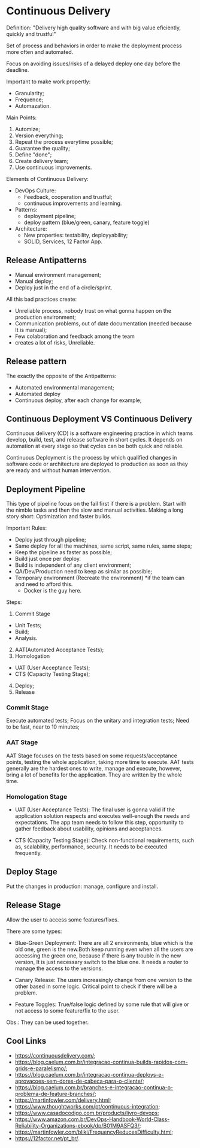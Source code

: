 # Continuous Delivery

Definition: "Delivery high quality software and with big value eficiently, quickly and trustful"

Set of process and behaviors in order to make the deployment process more often and automated. 

Focus on avoiding issues/risks of a delayed deploy one day before the deadline.

Important to make work propertly:

- Granularity;
- Frequence;
- Automazation.

Main Points:

1. Automize;
2. Version everything;
3. Repeat the process everytime possible;
4. Guarantee the quality; 
5. Define "done";
6. Create delivery team;
7. Use continuous improvements.

Elements of Continuous Delivery:

- DevOps Culture:
    - Feedback, cooperation and trustful;
    - continuous improvements and learning.
- Patterns:
    - deployment pipeline;
    - deploy pattern (blue/green, canary, feature toggle)
- Architecture:
    - New properties: testability, deployyability;
    - SOLID, Services, 12 Factor App.

## Release Antipatterns

- Manual environment management;
- Manual deploy;
- Deploy just in the end of a circle/sprint.

All this bad practices create:
 - Unreliable process, nobody trust on what gonna happen on the production environment;
 - Communication problems, out of date documentation (needed because It is manual);
 - Few colaboration and feedback among the team
 - creates a lot of risks, Unreliable.

## Release pattern

The exactly the opposite of the Antipatterns:

- Automated environmental management;
- Automated deploy
- Continuous deploy, after each change for example;

## Continuous Deployment VS Continuous Delivery

Continuous delivery (CD) is a software engineering practice in which teams develop, build, test, and release software in short cycles. It depends on automation at every stage so that cycles can be both quick and reliable.

Continuous Deployment is the process by which qualified changes in software code or architecture are deployed to production as soon as they are ready and without human intervention.

## Deployment Pipeline

This type of pipeline focus on the fail first if there is a problem. Start with the nimble tasks and then the slow and manual activities. Making a long story short: Optimization and faster builds.

Important Rules:

- Deploy just through pipeline;
- Same deploy for all the machines, same script, same rules, same steps;
- Keep the pipeline as faster as possible;
- Build just once per deploy.
- Build is independent of any client environment;
- QA/Dev/Production need to keep as similar as possible;
- Temporary environment (Recreate the environment) *if the team can and need to afford this.
    - Docker is the guy here.

Steps:

1. Commit Stage
 - Unit Tests;
 - Build;
 - Analysis.
2. AAT(Automated Acceptance Tests);
3. Homologation
 - UAT (User Acceptance Tests);
 - CTS (Capacity Testing Stage);
4. Deploy;
5. Release


### Commit Stage

Execute automated tests;
Focus on the unitary and integration tests;
Need to be fast, near to 10 minutes;

### AAT Stage

AAT Stage focuses on the tests based on some requests/acceptance points, testing the whole application, taking more time to execute.
AAT tests generally are the hardest ones to write, manage and execute, however, bring a lot of benefits for the application. They are written by the whole time.

### Homologation Stage

- UAT (User Acceptance Tests): The final user is gonna valid if the application solution respects and executes well-enough the needs and expectations. The app team needs to follow this step, opportunity to gather feedback about usability, opinions and acceptances.

- CTS (Capacity Testing Stage): Check non-functional requirements, such as, scalability, performance, security. It needs to be executed frequently.


## Deploy Stage

Put the changes in production: manage, configure and install.

## Release Stage

Allow the user to access some features/fixes.

There are some types:

- Blue-Green Deployment: There are all 2 environments, blue which is the old one, green is the new.Both keep running even when all the users are accessing the green one, because if there is any trouble in the new version, It is just necessary switch to the blue one. It needs a router to manage the access to the versions.

- Canary Release: The users increasingly change from one version to the other based in some logic. Critical point to check if there will be a problem.

- Feature Toggles: True/false logic defined by some rule that will give or not access to some feature/fix to the user.

Obs.: They can be used together.

## Cool Links

- https://continuousdelivery.com/;
- https://blog.caelum.com.br/integracao-continua-builds-rapidos-com-grids-e-paralelismo/;
- https://blog.caelum.com.br/integracao-continua-deploys-e-aprovacoes-sem-dores-de-cabeca-para-o-cliente/;
- https://blog.caelum.com.br/branches-e-integracao-continua-o-problema-de-feature-branches/;
- https://martinfowler.com/delivery.html;
- https://www.thoughtworks.com/pt/continuous-integration;
- https://www.casadocodigo.com.br/products/livro-devops;
- https://www.amazon.com.br/DevOps-Handbook-World-Class-Reliability-Organizations-ebook/dp/B01M9ASFQ3/;
- https://martinfowler.com/bliki/FrequencyReducesDifficulty.html;
- https://12factor.net/pt_br/.